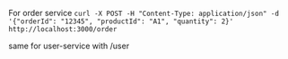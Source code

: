 For order service `curl -X POST -H "Content-Type: application/json" -d '{"orderId": "12345", "productId": "A1", "quantity": 2}' http://localhost:3000/order`

same for user-service with /user 
